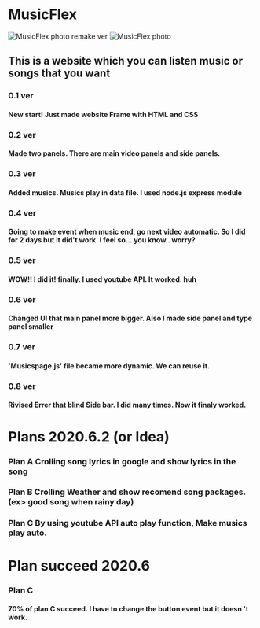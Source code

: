 # **MusicFlex**
![MusicFlex photo remake ver](https://user-images.githubusercontent.com/57825621/82174947-3d486280-990d-11ea-9a52-f460cd57943b.JPG)
![MusicFlex photo](https://user-images.githubusercontent.com/57825621/82172980-cf00a180-9906-11ea-8054-2becdd350bd1.JPG)

## This is a website which you can listen music or songs that you want

### 0.1 ver
#### New start! Just made website Frame with HTML and CSS 

### 0.2 ver
#### Made two panels. There are main video panels and side panels. 

### 0.3 ver
#### Added musics. Musics play in data file. I used node.js express module

### 0.4 ver 
#### Going to make event when music end, go next video automatic. So I did for 2 days but it did't work. I feel so... you know.. worry?

### 0.5 ver 
#### WOW!! I did it! finally. I used youtube API. It worked. huh

### 0.6 ver
#### Changed UI that main panel more bigger. Also I made side panel and type panel smaller

### 0.7 ver
#### 'Musicspage.js' file became more dynamic. We can reuse it.

### 0.8 ver
#### Rivised Errer that blind Side bar. I did many times. Now it finaly worked.


# Plans 2020.6.2 (or Idea)
### Plan A Crolling song lyrics in google and show lyrics in the song
### Plan B Crolling Weather and show recomend song packages. (ex> good song when rainy day)
### Plan C By using youtube API auto play function, Make musics play auto.


# Plan succeed 2020.6
### Plan C 
#### 70% of plan C succeed. I have to change the button event but it doesn 't work.
